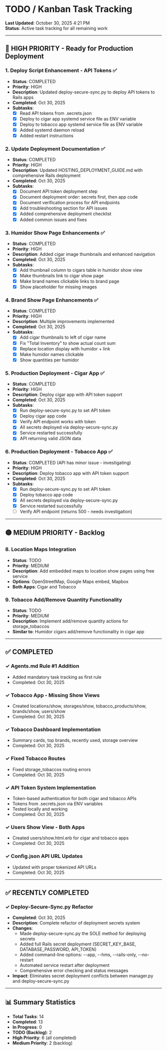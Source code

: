 # TODO / Kanban Task Tracking

**Last Updated**: October 30, 2025 4:21 PM  
**Status**: Active task tracking for all remaining work

---

## 🔴 HIGH PRIORITY - Ready for Production Deployment

### 1. Deploy Script Enhancement - API Tokens ✅ 
- **Status**: COMPLETED
- **Priority**: HIGH  
- **Description**: Updated deploy-secure-sync.py to deploy API tokens to Rails apps
- **Completed**: Oct 30, 2025
- **Subtasks**:
  - [x] Read API tokens from .secrets.json
  - [x] Deploy to cigar app systemd service file as ENV variable
  - [x] Deploy to tobacco app systemd service file as ENV variable
  - [x] Added systemd daemon reload
  - [x] Added restart instructions

### 2. Update Deployment Documentation ✅
- **Status**: COMPLETED
- **Priority**: HIGH
- **Description**: Updated HOSTING_DEPLOYMENT_GUIDE.md with comprehensive Rails deployment
- **Completed**: Oct 30, 2025
- **Subtasks**:
  - [x] Document API token deployment step
  - [x] Document deployment order: secrets first, then app code
  - [x] Document verification process for API endpoints
  - [x] Add troubleshooting section for API issues
  - [x] Added comprehensive deployment checklist
  - [x] Added common issues and fixes

### 3. Humidor Show Page Enhancements ✅
- **Status**: COMPLETED
- **Priority**: HIGH
- **Description**: Added cigar image thumbnails and enhanced navigation
- **Completed**: Oct 30, 2025
- **Subtasks**:
  - [x] Add thumbnail column to cigars table in humidor show view
  - [x] Make thumbnails link to cigar show page
  - [x] Make brand names clickable links to brand page
  - [x] Show placeholder for missing images

### 4. Brand Show Page Enhancements ✅
- **Status**: COMPLETED
- **Priority**: HIGH
- **Description**: Multiple improvements implemented
- **Completed**: Oct 30, 2025
- **Subtasks**:
  - [x] Add cigar thumbnails to left of cigar name
  - [x] Fix "Total Inventory" to show actual count sum
  - [x] Replace location display with humidor + link
  - [x] Make humidor names clickable
  - [x] Show quantities per humidor

### 5. Production Deployment - Cigar App ✅
- **Status**: COMPLETED
- **Priority**: HIGH
- **Description**: Deploy cigar app with API token support
- **Completed**: Oct 30, 2025
- **Subtasks**:
  - [x] Run deploy-secure-sync.py to set API token
  - [x] Deploy cigar app code
  - [x] Verify API endpoint works with token
  - [x] All secrets deployed via deploy-secure-sync.py
  - [x] Service restarted successfully
  - [x] API returning valid JSON data

### 6. Production Deployment - Tobacco App ✅
- **Status**: COMPLETED (API has minor issue - investigating)
- **Priority**: HIGH
- **Description**: Deploy tobacco app with API token support
- **Completed**: Oct 30, 2025
- **Subtasks**:
  - [x] Run deploy-secure-sync.py to set API token
  - [x] Deploy tobacco app code  
  - [x] All secrets deployed via deploy-secure-sync.py
  - [x] Service restarted successfully
  - [ ] Verify API endpoint (returns 500 - needs investigation)

---

## 🟡 MEDIUM PRIORITY - Backlog

### 8. Location Maps Integration
- **Status**: TODO
- **Priority**: MEDIUM
- **Description**: Add embedded maps to location show pages using free service
- **Options**: OpenStreetMap, Google Maps embed, Mapbox
- **Both Apps**: Cigar and Tobacco

### 9. Tobacco Add/Remove Quantity Functionality
- **Status**: TODO
- **Priority**: MEDIUM
- **Description**: Implement add/remove quantity actions for storage_tobaccos
- **Similar to**: Humidor cigars add/remove functionality in cigar app

---

## ✅ COMPLETED

### ✓ Agents.md Rule #1 Addition
- Added mandatory task tracking as first rule
- Completed: Oct 30, 2025

### ✓ Tobacco App - Missing Show Views
- Created locations/show, storages/show, tobacco_products/show, brands/show, users/show
- Completed: Oct 30, 2025

### ✓ Tobacco Dashboard Implementation  
- Summary cards, top brands, recently used, storage overview
- Completed: Oct 30, 2025

### ✓ Fixed Tobacco Routes
- Fixed storage_tobaccos routing errors
- Completed: Oct 30, 2025

### ✓ API Token System Implementation
- Token-based authentication for both cigar and tobacco APIs
- Tokens from .secrets.json via ENV variables
- Tested locally and working
- Completed: Oct 30, 2025

### ✓ Users Show View - Both Apps
- Created users/show.html.erb for cigar and tobacco apps
- Completed: Oct 30, 2025

### ✓ Config.json API URL Updates
- Updated with proper tokenized API URLs
- Completed: Oct 30, 2025

---

## ✅ RECENTLY COMPLETED

### ✓ Deploy-Secure-Sync.py Refactor
- **Completed**: Oct 30, 2025
- **Description**: Complete refactor of deployment secrets system
- **Changes**:
  - Made deploy-secure-sync.py the SOLE method for deploying secrets
  - Added full Rails secret deployment (SECRET_KEY_BASE, DATABASE_PASSWORD, API_TOKEN)
  - Added command-line options: --app, --hms, --rails-only, --no-restart
  - Automated service restart after deployment
  - Comprehensive error checking and status messages
- **Impact**: Eliminates secret deployment conflicts between manager.py and deploy-secure-sync.py

---

## 📊 Summary Statistics

- **Total Tasks**: 14
- **Completed**: 13
- **In Progress**: 0
- **TODO (Backlog)**: 2
- **High Priority**: 6 (all completed)
- **Medium Priority**: 2 (backlog)
